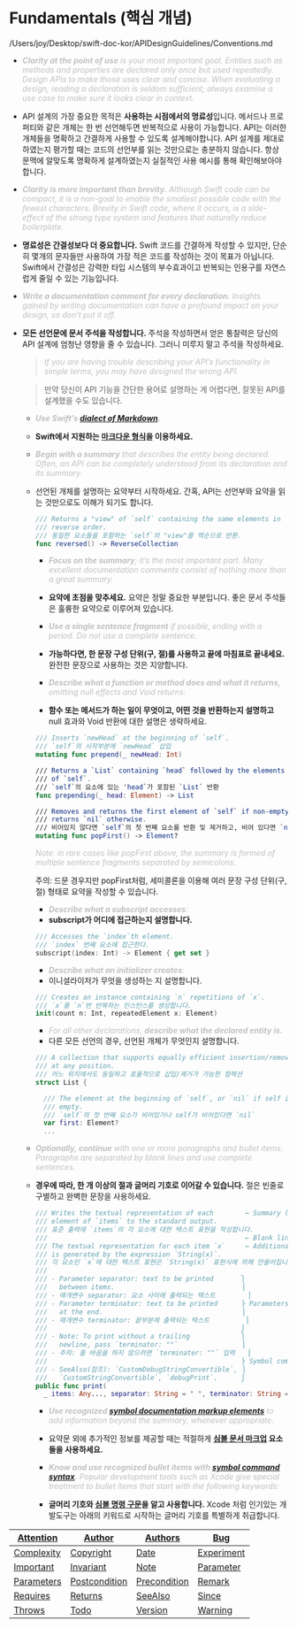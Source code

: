 
# Fundamentals (핵심 개념)
/Users/joy/Desktop/swift-doc-kor/APIDesignGuidelines/Conventions.md
- <i><span style="color: #C0C0C0">**Clarity at the point of use** is your most important goal. Entities such as methods and properties are declared only once but used repeatedly. Design APIs to make those uses clear and concise. When evaluating a design, reading a declaration is seldom sufficient; always examine a use case to make sure it looks clear in context.</span></i>

- API 설계의 가장 중요한 목적은 **사용하는 시점에서의 명료성**입니다. 메서드나 프로퍼티와 같은 개체는 한 번 선언해두면 반복적으로 사용이 가능합니다. API는 이러한 개체들을 명확하고 간결하게 사용할 수 있도록 설계해야합니다. API 설계를 제대로 하였는지 평가할 때는 코드의 선언부를 읽는 것만으로는 충분하지 않습니다. 항상 문맥에 알맞도록 명확하게 설계하였는지 실질적인 사용 예시를 통해 확인해보아야합니다.


- <i><span style="color: #C0C0C0">**Clarity is more important than brevity.** Although Swift code can be compact, it is a non-goal to enable the smallest possible code with the fewest characters. Brevity in Swift code, where it occurs, is a side-effect of the strong type system and features that naturally reduce boilerplate.</span></i>

- **명료성은 간결성보다 더 중요합니다.** Swift 코드를 간결하게 작성할 수 있지만, 단순히 몇개의 문자들만 사용하여 가장 적은 코드를 작성하는 것이 목표가 아닙니다. Swift에서 간결성은 강력한 타입 시스템의 부수효과이고 반복되는 인용구를 자연스럽게 줄일 수 있는 기능입니다. 

- <i><span style="color: #C0C0C0">**Write a documentation comment for every declaration.** Insights gained by writing documentation can have a profound impact on your design, so don’t put it off.</span></i>   

- **모든 선언문에 문서 주석을 작성합니다.** 주석을 작성하면서 얻은 통찰력은 당신의 API 설계에 엄청난 영향을 줄 수 있습니다. 그러니 미루지 말고 주석을 작성하세요.

  > <i><span style="color: #C0C0C0">If you are having trouble describing your API’s functionality in simple terms, you may have designed the wrong API.</span></i>
  
  > 만약 당신이 API 기능을 간단한 용어로 설명하는 게 어렵다면, 잘못된 API를 설계했을 수도 있습니다.

  - <i><span style="color: #C0C0C0">**Use Swift’s [dialect of Markdown](https://developer.apple.com/library/archive/documentation/Xcode/Reference/xcode_markup_formatting_ref/).**</span></i>

  - **Swift에서 지원하는 [마크다운 형식](https://developer.apple.com/library/archive/documentation/Xcode/Reference/xcode_markup_formatting_ref/)을 이용하세요.**

  - <i><span style="color: #C0C0C0">**Begin with a summary** that describes the entity being declared. Often, an API can be completely understood from its declaration and its summary.</span></i>
  - 선언된 개체를 설명하는 요약부터 시작하세요. 간혹, API는 선언부와 요약을 읽는 것만으로도 이해가 되기도 합니다.
    ```swift
    /// Returns a "view" of `self` containing the same elements in
    /// reverse order.
    /// 동일한 요소들을 포함하는 `self`의 "view"를 역순으로 반환.
    func reversed() -> ReverseCollection
    ```

    - <i><span style="color: #C0C0C0">**Focus on the summary**; it’s the most important part. Many excellent documentation comments consist of nothing more than a great summary.</span></i>
    - **요약에 초점을 맞추세요.** 요약은 정말 중요한 부분입니다. 좋은 문서 주석들은 훌륭한 요약으로 이루어져 있습니다.

    - <i><span style="color: #C0C0C0">**Use a single sentence fragment** if possible, ending with a period. Do not use a complete sentence.</span></i>
    - **가능하다면, 한 문장 구성 단위(구, 절)를 사용하고 끝에 마침표로 끝내세요.** 완전한 문장으로 사용하는 것은 지양합니다.

    - <i><span style="color: #C0C0C0">**Describe what a function or method does and what it *returns*,** omitting null effects and Void returns:</span></i>
    - **함수 또는 메서드가 하는 일이 무엇이고, 어떤 것을 반환하는지 설명하고** null 효과와 Void 반환에 대한 설명은 생략하세요.

    ```swift
    /// Inserts `newHead` at the beginning of `self`.
    /// `self`의 시작부분에 `newHead` 삽입
    mutating func prepend(_ newHead: Int)

    /// Returns a `List` containing `head` followed by the elements
    /// of `self`.
    /// `self`의 요소에 있는 'head`가 포함된 `List` 반환
    func prepending(_ head: Element) -> List

    /// Removes and returns the first element of `self` if non-empty;
    /// returns `nil` otherwise.
    /// 비어있지 않다면 `self`의 첫 번째 요소를 반환 및 제거하고, 비어 있다면 `nil` 반환
    mutating func popFirst() -> Element?
    ```

    <i><span style="color: #C0C0C0">Note: in rare cases like popFirst above, the summary is formed of multiple sentence fragments separated by semicolons.</span></i>
    
    주의: 드문 경우지만 popFirst처럼, 세미콜론을 이용해 여러 문장 구성 단위(구, 절) 형태로 요약을 작성할 수 있습니다.
    
    - <i><span style="color: #C0C0C0">**Describe what a subscript accesses**:</span></i>
    - **subscript가 어디에 접근하는지 설명합니다.**
    ```swift
    /// Accesses the `index`th element.
    /// `index` 번째 요소에 접근한다.
    subscript(index: Int) -> Element { get set }
    ```

    - <i><span style="color: #C0C0C0">**Describe what an initializer creates**:</span></i>
    - 이니셜라이저가 무엇을 생성하는 지 설명합니다.
    ```swift
    /// Creates an instance containing `n` repetitions of `x`.
    /// `x`를 `n`번 반복하는 인스턴스를 생성합니다.
    init(count n: Int, repeatedElement x: Element)
    ```

    - <i><span style="color: #C0C0C0">For all other declarations, **describe what the declared entity *is*.**</span></i>
    - 다른 모든 선언의 경우, 선언된 개체가 무엇인지 설명합니다.
    ```swift
    /// A collection that supports equally efficient insertion/removal
    /// at any position.
    /// 어느 위치에서도 동일하고 효율적으로 삽입/제거가 가능한 컬렉션
    struct List {

      /// The element at the beginning of `self`, or `nil` if self is
      /// empty.
      /// `self`의 첫 번째 요소가 비어있거나 self가 비어있다면 `nil`
      var first: Element?
      ...
    ```


  - <i><span style="color: #C0C0C0">**Optionally, continue** with one or more paragraphs and bullet items. Paragraphs are separated by blank lines and use complete sentences.</span></i>
  - **경우에 따라, 한 개 이상의 절과 글머리 기호로 이어갈 수 있습니다.** 절은 빈줄로 구별하고 완벽한 문장을 사용하세요.
    ```swift
    /// Writes the textual representation of each        ← Summary (요약)
    /// element of `items` to the standard output.
    /// 표준 출력에 `items`의 각 요소에 대한 텍스트 표현을 작성합니다.
    ///                                                  ← Blank line (빈줄)
    /// The textual representation for each item `x`     ← Additional discussion (추가 설명)
    /// is generated by the expression `String(x)`.
    /// 각 요소인 `x`에 대한 텍스트 표현은 `String(x)` 표현식에 의해 만들어집니다.
    ///
    /// - Parameter separator: text to be printed       ⎫
    ///   between items.                                ⎟
    /// - 매개변수 separator: 요소 사이에 출력되는 텍스트        ⎟
    /// - Parameter terminator: text to be printed      ⎬ Parameters section (매개변수 부분)
    ///   at the end.                                   ⎟
    /// - 매개변수 terminator: 끝부분에 출력되는 텍스트         ⎟  
    ///                                                 ⎭
    /// - Note: To print without a trailing             ⎫
    ///   newline, pass `terminator: ""`                ⎟
    /// - 주의: 줄 바꿈을 하지 않으려면 `terminater: ""` 입력   ⎟  
    ///                                                 ⎬ Symbol commands (기호 명령)
    /// - SeeAlso(참조): `CustomDebugStringConvertible`, ⎟
    ///   `CustomStringConvertible`, `debugPrint`.      ⎭
    public func print(
      _ items: Any..., separator: String = " ", terminator: String = "\n")
    ```

    - <i><span style="color: #C0C0C0">**Use recognized [symbol documentation markup elements](https://developer.apple.com/library/archive/documentation/Xcode/Reference/xcode_markup_formatting_ref/SymbolDocumentation.html#//apple_ref/doc/uid/TP40016497-CH51-SW1)** to add information beyond the summary, whenever appropriate.</span></i>
    - 요약문 외에 추가적인 정보를 제공할 때는 적절하게 **[심볼 문서 마크업](https://developer.apple.com/library/archive/documentation/Xcode/Reference/xcode_markup_formatting_ref/SymbolDocumentation.html#//apple_ref/doc/uid/TP40016497-CH51-SW1) 요소들을 사용하세요.**

    - <i><span style="color: #C0C0C0">**Know and use recognized bullet items with [symbol command syntax](https://developer.apple.com/library/archive/documentation/Xcode/Reference/xcode_markup_formatting_ref/SymbolDocumentation.html#//apple_ref/doc/uid/TP40016497-CH51-SW13).** Popular development tools such as Xcode give special treatment to bullet items that start with the following keywords:</span></i>
    - **글머리 기호와 [심볼 명령 구문](https://developer.apple.com/library/archive/documentation/Xcode/Reference/xcode_markup_formatting_ref/SymbolDocumentation.html#//apple_ref/doc/uid/TP40016497-CH51-SW13)을 알고 사용합니다.** Xcode 처럼 인기있는 개발도구는 아래의 키워드로 시작하는 글머리 기호를 특별하게 취급합니다.

|  [Attention](https://developer.apple.com/library/prerelease/mac/documentation/Xcode/Reference/xcode_markup_formatting_ref/Attention.html) |  [Author](https://developer.apple.com/library/prerelease/mac/documentation/Xcode/Reference/xcode_markup_formatting_ref/Author.html) |  [Authors](https://developer.apple.com/library/prerelease/mac/documentation/Xcode/Reference/xcode_markup_formatting_ref/Authors.html) |  [Bug](https://developer.apple.com/library/prerelease/mac/documentation/Xcode/Reference/xcode_markup_formatting_ref/Bug.html) |
| -- | -- | -- | -- |
|  [Complexity](https://developer.apple.com/library/prerelease/mac/documentation/Xcode/Reference/xcode_markup_formatting_ref/Complexity.html) |  [Copyright](https://developer.apple.com/library/prerelease/mac/documentation/Xcode/Reference/xcode_markup_formatting_ref/Copyright.html) |  [Date](https://developer.apple.com/library/prerelease/mac/documentation/Xcode/Reference/xcode_markup_formatting_ref/Date.html) |  [Experiment](https://developer.apple.com/library/prerelease/mac/documentation/Xcode/Reference/xcode_markup_formatting_ref/Experiment.html) | 
|  [Important](https://developer.apple.com/library/prerelease/mac/documentation/Xcode/Reference/xcode_markup_formatting_ref/Important.html) |  [Invariant](https://developer.apple.com/library/prerelease/mac/documentation/Xcode/Reference/xcode_markup_formatting_ref/Invariant.html) |  [Note](https://developer.apple.com/library/prerelease/mac/documentation/Xcode/Reference/xcode_markup_formatting_ref/Note.html) |  [Parameter](https://developer.apple.com/library/prerelease/mac/documentation/Xcode/Reference/xcode_markup_formatting_ref/Parameter.html) | 
|  [Parameters](https://developer.apple.com/library/prerelease/mac/documentation/Xcode/Reference/xcode_markup_formatting_ref/Parameters.html) |  [Postcondition](https://developer.apple.com/library/prerelease/mac/documentation/Xcode/Reference/xcode_markup_formatting_ref/Postcondition.html) |  [Precondition](https://developer.apple.com/library/prerelease/mac/documentation/Xcode/Reference/xcode_markup_formatting_ref/Precondition.html) |  [Remark](https://developer.apple.com/library/prerelease/mac/documentation/Xcode/Reference/xcode_markup_formatting_ref/Remark.html) | 
|  [Requires](https://developer.apple.com/library/prerelease/mac/documentation/Xcode/Reference/xcode_markup_formatting_ref/Requires.html) |  [Returns](https://developer.apple.com/library/prerelease/mac/documentation/Xcode/Reference/xcode_markup_formatting_ref/Returns.html) |  [SeeAlso](https://developer.apple.com/library/prerelease/mac/documentation/Xcode/Reference/xcode_markup_formatting_ref/SeeAlso.html) |  [Since](https://developer.apple.com/library/prerelease/mac/documentation/Xcode/Reference/xcode_markup_formatting_ref/Since.html) | 
|  [Throws](https://developer.apple.com/library/prerelease/mac/documentation/Xcode/Reference/xcode_markup_formatting_ref/Throws.html) |  [Todo](https://developer.apple.com/library/prerelease/mac/documentation/Xcode/Reference/xcode_markup_formatting_ref/Todo.html) |  [Version](https://developer.apple.com/library/prerelease/mac/documentation/Xcode/Reference/xcode_markup_formatting_ref/Version.html) |  [Warning](https://developer.apple.com/library/prerelease/mac/documentation/Xcode/Reference/xcode_markup_formatting_ref/Warning.html) | 
